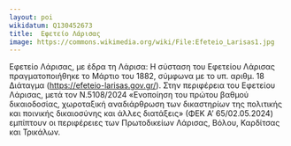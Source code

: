 ```yaml
---
layout: poi
wikidatum: Q130452673
title:  Εφετείο Λάρισας
image: https://commons.wikimedia.org/wiki/File:Efeteio_Larisas1.jpg
---
```


Εφετείο Λάρισας, με έδρα τη Λάρισα: Η σύσταση του Εφετείου Λάρισας πραγματοποιήθηκε το Μάρτιο του 1882, σύμφωνα με το υπ. αριθμ. 18 Διάταγμα (https://efeteio-larisas.gov.gr/). Στην περιφέρεια του Εφετείου Λάρισας, μετά τον Ν.5108/2024 «Ενοποίηση του πρώτου βαθμού δικαιοδοσίας, χωροταξική αναδιάρθρωση των δικαστηρίων της πολιτικής και ποινικής δικαιοσύνης και άλλες διατάξεις» (ΦΕΚ Α’ 65/02.05.2024) εμπίπτουν οι περιφέρειες των Πρωτοδικείων Λάρισας, Βόλου, Καρδίτσας και Τρικάλων.  
